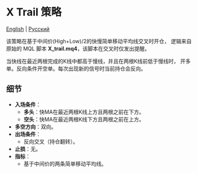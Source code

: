 # X Trail 策略
[English](README.md) | [Русский](README_ru.md)

该策略在基于中间价(High+Low)/2的快慢简单移动平均线交叉时开仓，
逻辑来自原始的 MQL 脚本 **X_trail.mq4**，该脚本在交叉时仅发出提醒。

当快线在最近两根完成的K线中都高于慢线，并且在两根K线前低于慢线时，
开多单。反向条件开空单。每次出现新的信号时当前持仓会反向。

## 细节

- **入场条件**：
  - **多头**：快MA在最近两根K线上方且两根之前在下方。
  - **空头**：快MA在最近两根K线下方且两根之前在上方。
- **多空方向**：双向。
- **出场条件**：
  - 反向交叉（持仓翻转）。
- **止损**：无。
- **指标**：
  - 基于中间价的两条简单移动平均线。
